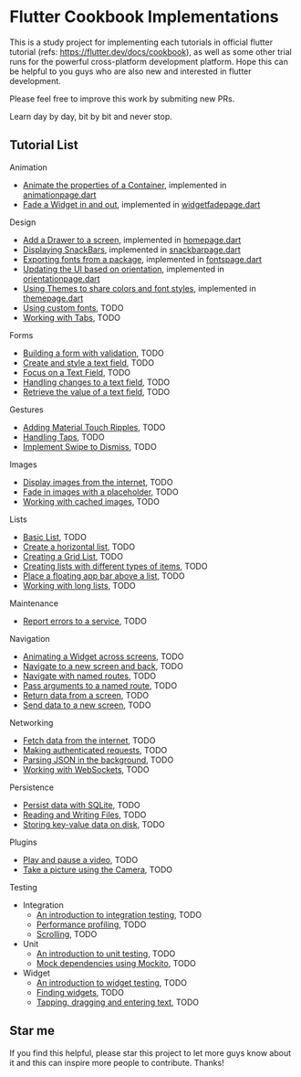 # Flutter Cookbook Implementations

This is a study project for implementing each tutorials in official flutter tutorial (refs: https://flutter.dev/docs/cookbook), as well as some other trial runs for the powerful cross-platform development platform. Hope this can be helpful to you guys who are also new and interested in flutter development.

Please feel free to improve this work by submiting new PRs.

Learn day by day, bit by bit and never stop.

## Tutorial List

Animation
        
* [Animate the properties of a Container](https://flutter.dev/docs/cookbook/animation/animated-container.html), implemented in [animationpage.dart](./lib/pages/animationpage.dart)
* [Fade a Widget in and out](https://flutter.dev/docs/cookbook/animation/opacity-animation.html), implemented in [widgetfadepage.dart](./lib/pages/widgetfadepage.dart)
        
Design

* [Add a Drawer to a screen](https://flutter.dev/docs/cookbook/design/drawer.html), implemented in [homepage.dart](./lib/pages/homepage.dart)
* [Displaying SnackBars](https://flutter.dev/docs/cookbook/design/snackbars.html), implemented in [snackbarpage.dart](./lib/pages/snackbarpage.dart)
* [Exporting fonts from a package](https://flutter.dev/docs/cookbook/design/package-fonts.html), implemented in [fontspage.dart](./lib/pages/fontspage.dart)
* [Updating the UI based on orientation](https://flutter.dev/docs/cookbook/design/orientation.html), implemented in [orientationpage.dart](./lib/pages/orientationpage.dart)
* [Using Themes to share colors and font styles](https://flutter.dev/docs/cookbook/design/themes.html), implemented in [themepage.dart](./lib/pages/themepage.dart)
* [Using custom fonts](https://flutter.dev/docs/cookbook/design/fonts.html), TODO
* [Working with Tabs](https://flutter.dev/docs/cookbook/design/tabs.html), TODO

Forms
* [Building a form with validation](https://flutter.dev/docs/cookbook/forms/validation.html), TODO
* [Create and style a text field](https://flutter.dev/docs/cookbook/forms/text-input.html), TODO
* [Focus on a Text Field](https://flutter.dev/docs/cookbook/forms/focus.html), TODO
* [Handling changes to a text field](https://flutter.dev/docs/cookbook/forms/text-field-changes.html), TODO
* [Retrieve the value of a text field](https://flutter.dev/docs/cookbook/forms/retrieve-input.html), TODO
    
Gestures
* [Adding Material Touch Ripples](https://flutter.dev/docs/cookbook/gestures/ripples.html), TODO
* [Handling Taps](https://flutter.dev/docs/cookbook/gestures/handling-taps.html), TODO
* [Implement Swipe to Dismiss](https://flutter.dev/docs/cookbook/gestures/dismissible.html), TODO
    
Images
* [Display images from the internet](https://flutter.dev/docs/cookbook/images/network-image.html), TODO
* [Fade in images with a placeholder](https://flutter.dev/docs/cookbook/images/fading-in-images.html), TODO
* [Working with cached images](https://flutter.dev/docs/cookbook/images/cached-images.html), TODO

Lists
* [Basic List](https://flutter.dev/docs/cookbook/lists/basic-list.html), TODO
* [Create a horizontal list](https://flutter.dev/docs/cookbook/lists/horizontal-list.html), TODO
* [Creating a Grid List](https://flutter.dev/docs/cookbook/lists/grid-lists.html), TODO
* [Creating lists with different types of items](https://flutter.dev/docs/cookbook/lists/mixed-list.html), TODO
* [Place a floating app bar above a list](https://flutter.dev/docs/cookbook/lists/floating-app-bar.html), TODO
* [Working with long lists](https://flutter.dev/docs/cookbook/lists/long-lists.html), TODO
    
Maintenance
* [Report errors to a service](https://flutter.dev/docs/cookbook/maintenance/error-reporting.html), TODO
    
Navigation
* [Animating a Widget across screens](https://flutter.dev/docs/cookbook/navigation/hero-animations.html), TODO
* [Navigate to a new screen and back](https://flutter.dev/docs/cookbook/navigation/navigation-basics.html), TODO
* [Navigate with named routes](https://flutter.dev/docs/cookbook/navigation/named-routes.html), TODO
* [Pass arguments to a named route](https://flutter.dev/docs/cookbook/navigation/navigate-with-arguments.html), TODO
* [Return data from a screen](https://flutter.dev/docs/cookbook/navigation/returning-data.html), TODO
* [Send data to a new screen](https://flutter.dev/docs/cookbook/navigation/passing-data.html), TODO
    
Networking
* [Fetch data from the internet](https://flutter.dev/docs/cookbook/networking/fetch-data.html), TODO
* [Making authenticated requests](https://flutter.dev/docs/cookbook/networking/authenticated-requests.html), TODO
* [Parsing JSON in the background](https://flutter.dev/docs/cookbook/networking/background-parsing.html), TODO
* [Working with WebSockets](https://flutter.dev/docs/cookbook/networking/web-sockets.html), TODO

Persistence
* [Persist data with SQLite](https://flutter.dev/docs/cookbook/persistence/sqlite.html), TODO
* [Reading and Writing Files](https://flutter.dev/docs/cookbook/persistence/reading-writing-files.html), TODO
* [Storing key-value data on disk](https://flutter.dev/docs/cookbook/persistence/key-value.html), TODO
    
Plugins
* [Play and pause a video](https://flutter.dev/docs/cookbook/plugins/play-video.html), TODO
* [Take a picture using the Camera](https://flutter.dev/docs/cookbook/plugins/picture-using-camera.html), TODO
    
Testing
* Integration
    * [An introduction to integration testing](https://flutter.dev/docs/cookbook/testing/integration/introduction.html), TODO
    * [Performance profiling](https://flutter.dev/docs/cookbook/testing/integration/profiling.html), TODO
    * [Scrolling](https://flutter.dev/docs/cookbook/testing/integration/scrolling.html), TODO
* Unit
    * [An introduction to unit testing](https://flutter.dev/docs/cookbook/testing/unit/introduction.html), TODO
    * [Mock dependencies using Mockito](https://flutter.dev/docs/cookbook/testing/unit/mocking.html), TODO
* Widget
    * [An introduction to widget testing](https://flutter.dev/docs/cookbook/testing/widget/introduction.html), TODO
    * [Finding widgets](https://flutter.dev/docs/cookbook/testing/widget/finders.html), TODO
    * [Tapping, dragging and entering text](https://flutter.dev/docs/cookbook/testing/widget/tap-drag.html), TODO

## Star me

If you find this helpful, please star this project to let more guys know about it and this can inspire more people to contribute. Thanks!